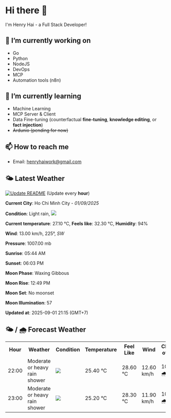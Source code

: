 # Hi there 👋

I'm Henry Hai - a Full Stack Developer!

## 🔭 I’m currently working on

- Go
- Python
- NodeJS
- DevOps
- MCP
- Automation tools (n8n)

## 🌱 I’m currently learning

- Machine Learning
- MCP Server & Client
- Data Fine-tuning (counterfactual **fine‑tuning**, **knowledge editing**, or **fact injection**)
- ~~Ardunio (pending for now)~~

## 📫 How to reach me

- Email: <henryhaiwork@gmail.com>

## 🌤️ Latest Weather
[![Update README](https://github.com/henry0hai/henry0hai/actions/workflows/udpateReadme.yml/badge.svg)](https://github.com/henry0hai/henry0hai/actions/workflows/udpateReadme.yml)
(Update every **hour**)
<!-- CURRENT_WEATHER:START -->
**Current City**: Ho Chi Minh City - *01/09/2025*

**Condition**: Light rain, <img src="https://cdn.weatherapi.com/weather/64x64/night/296.png"/>

**Current temperature**: 27.10 °C, **Feels like**: 32.30 °C, **Humidity**: 94%

**Wind**: 13.00 km/h, 225°, *SW*

**Pressure**: 1007.00 mb

**Sunrise**: 05:44 AM

**Sunset**: 06:03 PM

**Moon Phase**: Waxing Gibbous

**Moon Rise**: 12:49 PM

**Moon Set**: No moonset

**Moon Illumination**: 57

**Updated at**: 2025-09-01 21:15 (GMT+7)<!-- CURRENT_WEATHER:END -->

## 🌤️ / 🌧️ Forecast Weather
<!-- FORECAST_WEATHER:START -->
<table>
		<tr>
			<th>Hour</th>
			<th>Weather</th>
			<th>Condition</th>
			<th>Temperature</th>
			<th>Feel Like</th>
			<th>Wind</th>
			<th>Chance of Rain</th>
		</tr>
				<tr>
					<td>22:00</td>
					<td>Moderate or heavy rain shower</td>
					<td><img src='https://cdn.weatherapi.com/weather/64x64/night/356.png'/></td>
					<td>25.40 °C</td>
					<td>28.60 °C</td>
					<td>12.60 km/h</td>
					<td>100 % 🌧️</td>
				</tr>
				<tr>
					<td>23:00</td>
					<td>Moderate or heavy rain shower</td>
					<td><img src='https://cdn.weatherapi.com/weather/64x64/night/356.png'/></td>
					<td>25.20 °C</td>
					<td>28.30 °C</td>
					<td>11.90 km/h</td>
					<td>100 % 🌧️</td>
				</tr>
</table>
<!-- FORECAST_WEATHER:END -->
